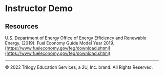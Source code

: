 # Instructor Demo

## Resources

U.S. Department of Energy Office of Energy Efficiency and Renewable Energy. (2019). Fuel Economy Guide Model Year 2019.[https://www.fueleconomy.gov/feg/download.shtml](https://www.fueleconomy.gov/feg/download.shtml)

- - -

© 2022 Trilogy Education Services, a 2U, Inc. brand. All Rights Reserved.

